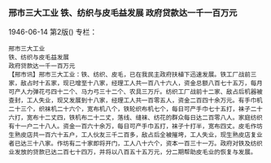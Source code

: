 ### 邢市三大工业  铁、纺织与皮毛益发展  政府贷款达一千一百万元

1946-06-14
第2版()
专栏：

    邢市三大工业
    铁、纺织与皮毛益发展
    政府贷款达一千一百万元
    【邢市讯】邢市三大工业：铁、纺织、皮毛，已在我民主政府扶植下迅速发展。铁工厂战前三家，敌占时十五家，现已增至十八家，经理工人共一百八十六人，资金总额八百七十五万，每月可产人力弹花弓四十二个、马力弓三十二个、农具三万斤。纺织工厂战前十二家、敌占后机器被查封，工人失业，现又发展到十八家，经理工人共一百零五人，资金二百四十余万元。有手巾机二十三个，织袜机二十六个，宽布机八个，铁轮织布机七个，每日可产手巾七十五打，袜子二十六打，宽布十二丈四，铁机布二十二丈，落线、缝袜、纺花的群众每日达二百零八人。家庭纺织有十一户二十八人。资金一百六十余万，每日可产手巾五打，袜子十打半，宽布四丈。皮毛作坊生熟皮店共一百六十五户，工人伙友三千二百多，敌占后全被摧垮，工人失业，现生熟皮店复业者已达三十八家。作坊有二十家即将开门，工人八十六个，资本一百三十一万。政府对铁及纺织业发放的贷款已达二百七十四万，并将以八百五十五万元，分二期帮助皮毛业的恢复与发展。
